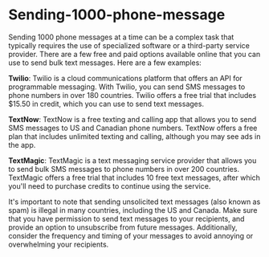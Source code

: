 # Sending-1000-phone-message


Sending 1000 phone messages at a time can be a complex task that typically requires the use of specialized software or a third-party service provider.
There are a few free and paid options available online that you can use to send bulk text messages. Here are a few examples:

**Twilio**: Twilio is a cloud communications platform that offers an API for programmable messaging. With Twilio, you can send SMS messages to phone numbers in over 180 countries. Twilio offers a free trial that includes $15.50 in credit, which you can use to send text messages.

**TextNow**: TextNow is a free texting and calling app that allows you to send SMS messages to US and Canadian phone numbers. TextNow offers a free plan that includes unlimited texting and calling, although you may see ads in the app.

**TextMagic**: TextMagic is a text messaging service provider that allows you to send bulk SMS messages to phone numbers in over 200 countries. TextMagic offers a free trial that includes 10 free text messages, after which you'll need to purchase credits to continue using the service.

It's important to note that sending unsolicited text messages (also known as spam) is illegal in many countries, including the US and Canada. Make sure that you have permission to send text messages to your recipients, and provide an option to unsubscribe from future messages. Additionally, consider the frequency and timing of your messages to avoid annoying or overwhelming your recipients.
